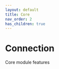 ```yaml
---
layout: default
title: Core
nav_order: 2
has_children: true
---
```

# Connection
Core module features
